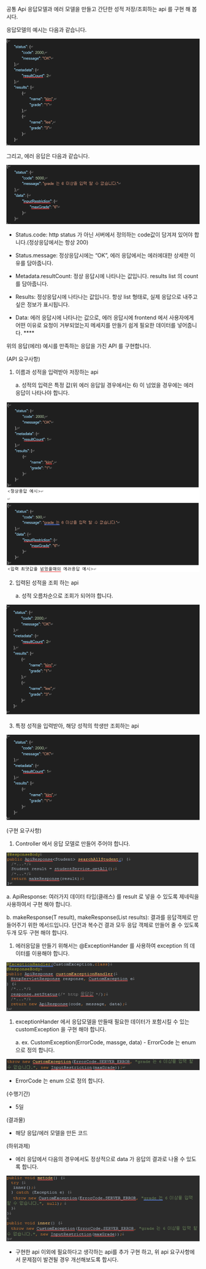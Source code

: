 공통 Api 응답모델과 에러 모델을 만들고 간단한 성적 저장/조회하는 api 를 구현 해 봅시다.

응답모델의 예시는 다음과 같습니다.

![01.png](./img/01.png)

그리고, 에러 응답은 다음과 같습니다.

![02.png](./img/02.png)

* Status.code: http status 가 아닌 서버에서 정의하는 code값이 담겨져 있어야 합니다.(정상응답에서는 항상 200)

* Status.message: 정상응답시에는 “OK”, 에러 응답에서는 에러에대한 상세한 이유를 담아줍니다.

* Metadata.resultCount: 정상 응답시에 나타나는 값입니다. results list 의 count 를 담아줍니다.

* Results: 정상응답시에 나타나는 값입니다. 항상 list 형태로, 실제 응답으로 내주고싶은 정보가 표시됩니다.

* Data: 에러 응답시에 나타나는 값으로, 에러 응답시에 frontend 에서 사용자에게 어떤 이유로 요청이 거부되었는지 메세지를 만들기 쉽게 필요한 데이터를 넣어줍니다.  ****

위의 응답(에러) 예시를 만족하는 응답을 가진 API 를 구현합니다.

(API 요구사항)

1. 이름과 성적을 입력받아 저장하는 api

   a. 성적의 입력은 특정 값(위 에러 응답일 경우에서는 6) 이 넘었을 경우에는 에러 응답이 나타나야 합니다.


![03.png](./img/03.png)

2. 입력된 성적을 조회 하는 api

   a. 성적 오름차순으로 조회가 되어야 합니다.

![04.png](./img/04.png)

3. 특정 성적을 입력받아, 해당 성적의 학생만 조회하는 api

![05.png](./img/05.png)

(구현 요구사항)

1. Controller 에서 응답 모델로 만들어 주어야 합니다.

![06.png](./img/06.png)

   a.  ApiResponse<T>: 여러가지 데이터 타입(클래스) 를 result 로 넣을 수 있도록 제네릭을 사용하여서 구현 해야 합니다.

   b. makeResponse(T result), makeResponse(List<T> results): 결과를 응답객체로 만들어주기 위한 메서드입니다. 단건과 복수건 결과 모두 응답 객체로 만들어 줄 수 있도록 두개 모두 구현 해야 합니다.

1. 에러응답을 만들기 위해서는 @ExceptionHander 를 사용하여 exception 의 데이터를 이용해야 합니다.

![07.png](./img/07.png)

1. exceptionHander 에서 응답모델을 만들때 필요한 데이터가 포함시킬 수 있는 customException 을 구현 해야 합니다.

   a. ex. CustomException(ErrorCode, massge, data) - ErrorCode 는 enum 으로 정의 합니다.


![08.png](./img/08.png)

- ErrorCode 는 enum 으로 정의 합니다.

(수행기간)

* 5일

(결과물)

* 해당 응답/에러 모델을 만든 코드

(하위과제)

* 에러 응답에서 다음의 경우에서도 정상적으로 data 가 응답의 결과로 나올 수 있도록 합니다.

![09.png](./img/09.png)

* 구현한 api 이외에 필요하다고 생각하는 api를 추가 구현 하고, 위 api 요구사항에서 문제점이 발견될 경우 개선해보도록 합시다.